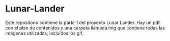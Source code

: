 # Lunar-Lander
Este repositorio contiene la parte 1 del proyecto Lunar Lander.
Hay un pdf con el plan de contenidos y una carpeta llamada img que contiene todas las imágenes utilizadas, incluídos los gif.
